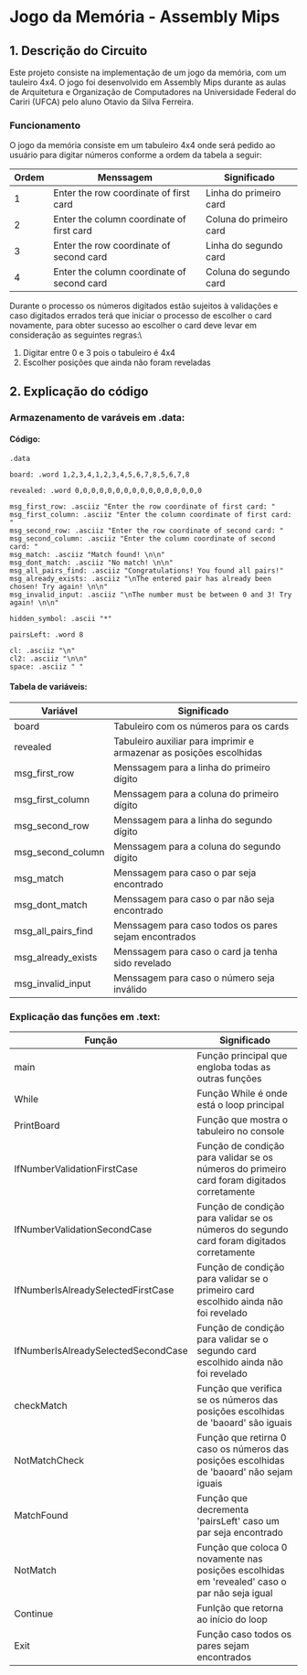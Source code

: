# Jogo da Memória - Assembly Mips

## 1. Descrição do Circuito

Este projeto consiste na implementação de um jogo da memória, com um tauleiro 4x4. O jogo foi desenvolvido em Assembly Mips durante as aulas de Arquitetura e Organização de Computadores na Universidade Federal do Cariri (UFCA) pelo aluno Otavio da Silva Ferreira.

### Funcionamento
O jogo da memória consiste em um tabuleiro 4x4 onde será pedido ao usuário para digitar números conforme a ordem da tabela a seguir:

| Ordem | Menssagem | Significado |
|---|---|---|
| 1 | Enter the row coordinate of first card | Linha do primeiro card |
| 2 | Enter the column coordinate of first card | Coluna do primeiro card |
| 3 | Enter the row coordinate of second card | Linha do segundo card |
| 4 | Enter the column coordinate of second card | Coluna do segundo card |

Durante o processo os números digitados estão sujeitos à validações e caso digitados errados terá que iniciar o processo de escolher o card novamente, para obter sucesso ao escolher o card deve levar em consideração as seguintes regras:\

1. Digitar entre 0 e 3 pois o tabuleiro é 4x4
2. Escolher posições que ainda não foram reveladas

## 2. Explicação do código

### Armazenamento de varáveis em .data:

#### Código:

```
.data

board: .word 1,2,3,4,1,2,3,4,5,6,7,8,5,6,7,8

revealed: .word 0,0,0,0,0,0,0,0,0,0,0,0,0,0,0,0

msg_first_row: .asciiz "Enter the row coordinate of first card: "
msg_first_column: .asciiz "Enter the column coordinate of first card: "
msg_second_row: .asciiz "Enter the row coordinate of second card: "
msg_second_column: .asciiz "Enter the column coordinate of second card: "
msg_match: .asciiz "Match found! \n\n"
msg_dont_match: .asciiz "No match! \n\n"
msg_all_pairs_find: .asciiz "Congratulations! You found all pairs!"
msg_already_exists: .asciiz "\nThe entered pair has already been chosen! Try again! \n\n"
msg_invalid_input: .asciiz "\nThe number must be between 0 and 3! Try again! \n\n"

hidden_symbol: .ascii "*"

pairsLeft: .word 8

cl: .asciiz "\n"
cl2: .asciiz "\n\n"
space: .asciiz " "

```

#### Tabela de variáveis:

| Variável | Significado |
|-|-|
| board | Tabuleiro com os números para os cards |
| revealed | Tabuleiro auxiliar para imprimir e armazenar as posições escolhidas |
| msg_first_row | Menssagem para a linha do primeiro dígito |
| msg_first_column | Menssagem para a coluna do primeiro dígito |
| msg_second_row | Menssagem para a linha do segundo dígito |
| msg_second_column | Menssagem para a coluna do segundo dígito |
| msg_match | Menssagem para caso o par seja encontrado |
| msg_dont_match | Menssagem para caso o par não seja encontrado |
| msg_all_pairs_find | Menssagem para caso todos os pares sejam encontrados |
| msg_already_exists | Menssagem para caso o card ja tenha sido revelado |
| msg_invalid_input | Menssagem para caso o número seja inválido |

### Explicação das funções em .text:

| Função | Significado |
|-|-|
| main | Função principal que engloba todas as outras funções |
| While | Função While é onde está o loop principal |
| PrintBoard | Função que mostra o tabuleiro no console |
| IfNumberValidationFirstCase | Função de condição para validar se os números do primeiro card foram digitados corretamente |
| IfNumberValidationSecondCase | Função de condição para validar se os números do segundo card foram digitados corretamente |
| IfNumberIsAlreadySelectedFirstCase | Função de condição para validar se o primeiro card escolhido ainda não foi revelado |
| IfNumberIsAlreadySelectedSecondCase | Função de condição para validar se o segundo card escolhido ainda não foi revelado |
| checkMatch | Função que verifica se os números das posições escolhidas de 'baoard' são iguais |
| NotMatchCheck | Função que retirna 0 caso os números das posições escolhidas de 'baoard' não sejam iguais |
| MatchFound | Função que decrementa 'pairsLeft' caso um par seja encontrado |
| NotMatch | Função que coloca 0 novamente nas posições escolhidas em 'revealed' caso o par não seja igual |
| Continue | Funlção que retorna ao início do loop |
| Exit | Função caso todos os pares sejam encontrados |